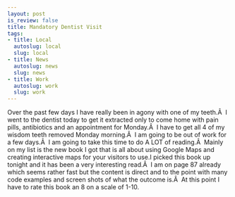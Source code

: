 ```yaml
--- 
layout: post
is_review: false
title: Mandatory Dentist Visit
tags: 
- title: Local
  autoslug: local
  slug: local
- title: News
  autoslug: news
  slug: news
- title: Work
  autoslug: work
  slug: work
---
```

Over the past few days I have really been in agony with one of my teeth.Â  I went to the dentist today to get it extracted only to come home with pain pills, antibiotics and an appointment for Monday.Â  I have to get all 4 of my wisdom teeth removed Monday morning.Â  I am going to be out of work for a few days.Â  I am going to take this time to do A LOT of reading.Â  Mainly on my list is the new book I got that is all about using Google Maps and creating interactive maps for your visitors to use.I picked this book up tonight and it has been a very interesting read.Â  I am on page 87 already which seems rather fast but the content is direct and to the point with many code examples and screen shots of what the outcome is.Â  At this point I have to rate this book an 8 on a scale of 1-10.
